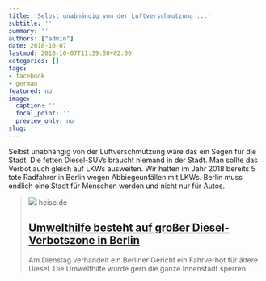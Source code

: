 ```yaml
---
title: 'Selbst unabhängig von der Luftverschmutzung ...'
subtitle: ''
summary: ''
authors: ["admin"]
date: 2018-10-07
lastmod: 2018-10-07T11:39:50+02:00
categories: []
tags:
- facebook
- german
featured: no
image:
  caption: ''
  focal_point: ''
  preview_only: no
slug: ''
---
```

Selbst unabhängig von der Luftverschmutzung wäre das ein Segen für die Stadt. Die fetten Diesel-SUVs braucht niemand in der Stadt. Man sollte das Verbot auch gleich auf LKWs ausweiten. Wir hatten im Jahr 2018 bereits 5 tote Radfahrer in Berlin wegen Abbiegeunfällen mit LKWs. Berlin muss endlich eine Stadt für Menschen werden und nicht nur für Autos.
> [![](https://heise.cloudimg.io/bound/1200x1200/q85.png-lossy-85.webp-lossy-85.foil1/_www-heise-de_/imgs/18/2/5/1/4/6/4/7/Auspuff1-f3dd0cbda0582a7b.jpeg)](https://www.heise.de/newsticker/meldung/Umwelthilfe-besteht-auf-grosse-Diesel-Verbotszone-in-Berlin-4182804.html)
> heise.de
> ## [Umwelthilfe besteht auf großer Diesel-Verbotszone in Berlin](https://www.heise.de/newsticker/meldung/Umwelthilfe-besteht-auf-grosse-Diesel-Verbotszone-in-Berlin-4182804.html)
>
>Am Dienstag verhandelt ein Berliner Gericht ein Fahrverbot für ältere Diesel. Die Umwelthilfe würde gern die ganze Innenstadt sperren.


